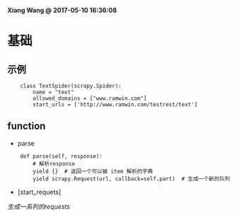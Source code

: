 **Xiang Wang @ 2017-05-10 16:36:08**

# 基础

## 示例
```
    class TextSpider(scrapy.Spider):
        name = "text"
        allowed_domains = ["www.ramwin.com"]
        start_urls = ['http://www.ramwin.com/testrest/text']

```

## function
* parse
```
    def parse(self, response):
        # 解析response
        yield {}  # 返回一个可以被 item 解析的字典
        yield scrapy.Request(url, callback=self.part)  # 生成一个新的队列
```

* [start\_requets]  

*生成一系列的requests*
```
    
```
